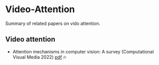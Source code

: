 # Video-Attention
Summary of related papers on vido attention. 
## Video attention

* Attention mechanisms in computer vision: A survey (Computational Visual Media 2022) [pdf](https://link.springer.com/article/10.1007/s41095-022-0271-y) 🔥 
